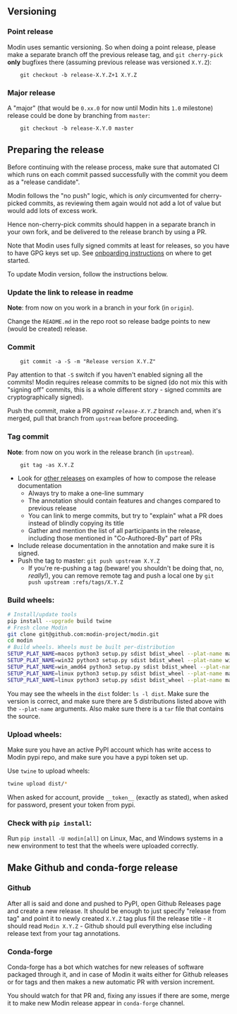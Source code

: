 ## Versioning

### Point release

Modin uses semantic versioning. So when doing a point release, please make a separate branch
off the previous release tag, and `git cherry-pick` **only** bugfixes there (assuming previous release was versioned `X.Y.Z`):

        git checkout -b release-X.Y.Z+1 X.Y.Z

### Major release

A "major" (that would be `0.xx.0` for now until Modin hits `1.0` milestone) release could be done by branching from `master`:

        git checkout -b release-X.Y.0 master

## Preparing the release

Before continuing with the release process, make sure that automated CI which runs on each commit passed successfully with the commit you deem as a "release candidate".

Modin follows the "no push" logic, which is _only_ circumvented for cherry-picked commits,
as reviewing them again would not add a lot of value but would add lots of excess work.

Hence non-cherry-pick commits should happen in a separate branch in your own fork, and
be delivered to the release branch by using a PR.

Note that Modin uses fully signed commits at least for releases, so you have to have GPG keys set up. See [onboarding instructions](https://github.com/modin-project/modin/blob/master/onboarding/onboarding.md) on where to get started.

To update Modin version, follow the instructions below.

### Update the link to release in readme

**Note**: from now on you work in a branch in your fork (in `origin`).

Change the `README.md` in the repo root so release badge points to new (would be created) release.

### Commit

        git commit -a -S -m "Release version X.Y.Z"

Pay attention to that `-S` switch if you haven't enabled signing all the commits!
Modin requires release commits to be signed (do not mix this with "signing off" commits, this
is a whole different story - signed commits are cryptographically signed).

Push the commit, make a PR _against `release-X.Y.Z`_ branch and, when it's merged, pull that branch from `upstream` before proceeding.

### Tag commit

**Note**: from now on you work in the release branch (in `upstream`).

        git tag -as X.Y.Z

  * Look for [other releases](https://github.com/modin-project/modin/releases) on examples of how to compose the release documentation
    * Always try to make a one-line summary
    * The annotation should contain features and changes compared to previous release
    * You can link to merge commits, but try to "explain" what a PR does instead of blindly copying its title
    * Gather and mention the list of all participants in the release, including those mentioned in "Co-Authored-By" part of PRs
  * Include release documentation in the annotation and make sure it is signed.
  * Push the tag to master: `git push upstream X.Y.Z`
    * If you're re-pushing a tag (beware! you shouldn't be doing that, no, _really_!), you can remove remote tag and push a local one by `git push upstream :refs/tags/X.Y.Z`

### Build wheels:

```bash
# Install/update tools
pip install --upgrade build twine
# Fresh clone Modin
git clone git@github.com:modin-project/modin.git
cd modin
# Build wheels. Wheels must be built per-distribution
SETUP_PLAT_NAME=macos python3 setup.py sdist bdist_wheel --plat-name macosx_10_9_x86_64
SETUP_PLAT_NAME=win32 python3 setup.py sdist bdist_wheel --plat-name win32
SETUP_PLAT_NAME=win_amd64 python3 setup.py sdist bdist_wheel --plat-name win_amd64
SETUP_PLAT_NAME=linux python3 setup.py sdist bdist_wheel --plat-name manylinux1_x86_64
SETUP_PLAT_NAME=linux python3 setup.py sdist bdist_wheel --plat-name manylinux1_i686
```

You may see the wheels in the `dist` folder: `ls -l dist`. Make sure the version is correct,
and make sure there are 5 distributions listed above with the `--plat-name` arguments.
Also make sure there is a `tar` file that contains the source.

### Upload wheels:

Make sure you have an active PyPI account which has write access to Modin pypi repo, and make sure you have a pypi token set up.

Use `twine` to upload wheels:

```bash
twine upload dist/*
```

When asked for account, provide `__token__` (exactly as stated), when asked for password, present your token from pypi.

### Check with `pip install`:

Run `pip install -U modin[all]` on Linux, Mac, and Windows systems in a new environment
to test that the wheels were uploaded correctly.

## Make Github and conda-forge release

### Github

After all is said and done and pushed to PyPI, open Github Releases page and create a new release. It should be enough to just specify "release from tag" and point it to newly created `X.Y.Z` tag plus fill the release title - it should read `Modin X.Y.Z` - Github should pull everything else including release text from your tag annotations.

### Conda-forge

Conda-forge has a bot which watches for new releases of software packaged through it,
and in case of Modin it waits either for Github releases or for tags and then makes
a new automatic PR with version increment.

You should watch for that PR and, fixing any issues if there are some, merge it
to make new Modin release appear in `conda-forge` channel.
